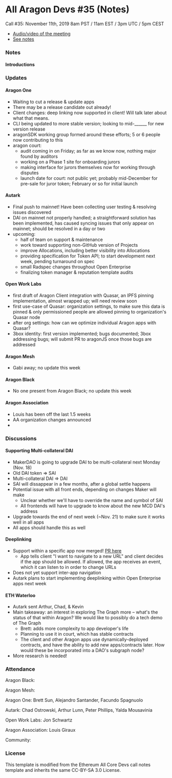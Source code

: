 

# All Aragon Devs #35 (Notes)
Call #35: November 11th, 2019 8am PST / 11am EST / 3pm UTC / 5pm CEST

- [Audio/video of the meeting]()
- [See notes](#notes)

### Notes

#### Introductions


### Updates

#### Aragon One

* Waiting to cut a release & update apps
* There may be a release candidate out already!
* Client changes: deep linking now supported in client! Will talk later about what that means.
* CLI being updated to more stable version; looking to mid-______ for new version release
* aragonSDK working group formed around these efforts; 5 or 6 people now contributing to this
* aragon court: 
    * audit coming in on Friday; as far as we know now, nothing major found by auditors
    * working on a Phase 1 site for onboarding jurors
    * making interface for jurors themselves now for working through disputes
    * launch date for court: not public yet; probably mid-December for pre-sale for juror token; February or so for initial launch

#### Autark

* Final push to mainnet! Have been collecting user testing & resolving issues discovered
* DAI on mainnet not properly handled; a straightforward solution has been implemented, has caused syncing issues that only appear on mainnet; should be resolved in a day or two
* upcoming:
    * half of team on support & maintenance
    * work toward supporting non-GitHub version of Projects
    * improve Allocations, including better visibility into Allocations
    * providing specification for Token API; to start development next week, pending turnaround on spec
    * small Radspec changes throughout Open Enterprise
    * finalizing token manager & reputation template audits


#### Open Work Labs

* first draft of Aragon Client integration with Quasar, an IPFS pinning implementation, almost wrapped up; will need review soon
* first use-case of Quasar: organization settings, to make sure this data is pinned & only permissioned people are allowed pinning to organization's Quasar node
* after org settings: how can we optimize individual Aragon apps with Quasar?
* 3box identity: first version implemented; bugs documented; 3box addressing bugs; will submit PR to aragonJS once those bugs are addressed

#### Aragon Mesh

* Gabi away; no update this week

#### Aragon Black

* No one present from Aragon Black; no update this week

#### Aragon Association

* Louis has been off the last 1.5 weeks
* AA organization changes announced
* 


### Discussions 

#### Supporting Multi-collateral DAI

* MakerDAO is going to upgrade DAI to be multi-collateral next Monday (Nov. 18)
* Old DAI token => SAI
* Multi-collateral DAI => DAI
* SAI will dissappear in a few months, after a global settle happens
* Potential issue with all front ends, depending on changes Maker will make
    * Unclear whether we'll have to override the name and symbol of SAI
    * All frontends will have to upgrade to know about the new MCD DAI's address
* Upgrade towards the end of next week (~Nov. 21) to make sure it works well in all apps
* All apps should handle this as well

#### Deeplinking

* Support within a specific app now merged! [PR here](https://github.com/aragon/aragon-apps/pull/1029)
    * App tells client "I want to navigate to a new URL" and client decides if the app should be allowed. If allowed, the app receives an event, which it can listen to in order to change URLs
* Does not yet support inter-app navigation
* Autark plans to start implementing deeplinking within Open Enterprise apps next week

#### ETH Waterloo

* Autark sent Arthur, Chad, & Kevin
* Main takeaway: an interest in exploring The Graph more – what's the status of that within Aragon? We would like to possibly do a tech demo of The Graph
    * Brett: adds more complexity to app developer's life
    * Planning to use it in court, which has stable contracts
    * The client and other Aragon apps use dynamically-deployed contracts, and have the ability to add new apps/contracts later. How would these be incorporated into a DAO's subgraph node?
* More research is needed!

### Attendance

Aragon Black: 

Aragon Mesh: 

Aragon One: Brett Sun, Alejandro Santander, Facundo Spagnuolo

Autark: Chad Ostrowski, Arthur Lunn, Peter Phillips, Yalda Mousavinia

Open Work Labs: Jon Schwartz

Aragon Association: Louis Giraux

Community:

### License
This template is modified from the Ethereum All Core Devs call notes template and inherits the same CC-BY-SA 3.0 License.
